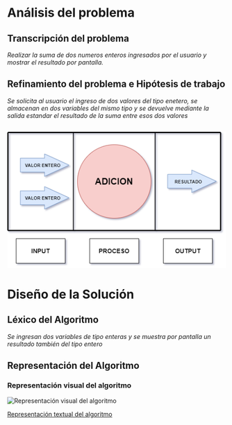 # Análisis del problema

## Transcripción del problema

*Realizar la suma de dos numeros enteros ingresados por el usuario y mostrar el resultado por pantalla.*

## Refinamiento del problema e Hipótesis de trabajo

*Se solicita al usuario el ingreso de dos valores del tipo enetero, se almacenan en dos variables del mismo tipo y se devuelve mediante la salida estandar el resultado de la suma entre esos dos valores*

## ![Modelo IPO](https://raw.githubusercontent.com/josefranwagner/AED/master/01-Adición/IPO.png)

# Diseño de la Solución

## Léxico del Algoritmo

*Se ingresan dos variables de tipo enteras y se muestra por pantalla un resultado también del tipo entero*

## Representación del Algoritmo

### Representación visual del algoritmo

![Representación visual del algoritmo](https://raw.githubusercontent.com/josefranwagner/AED/master/01-Adición/DiagramaDeFlujo.png)

[Representación textual del algoritmo](https://raw.githubusercontent.com/josefranwagner/AED/master/01-Adición/adicion.cpp)
